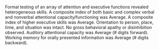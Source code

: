 <!-- ## Attention/Executive -->

Formal testing of an array of attention and executive functions revealed
heterogeneous skills. A composite index of both basic and complex verbal and
nonverbal attentional capacity/functioning was Average. A composite index of
higher executive skills was Average. Orientation to person, place, time, and
situation was intact. No gross behavioral apathy or disinhibition observed.
Auditory attentional capacity was Average (# digits forward). Working memory for
orally presented information was Average (# digits backward).

<!-- Glue -->
